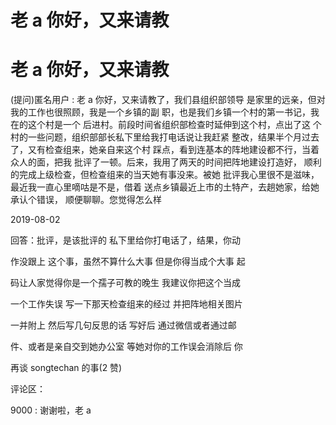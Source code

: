 # 老 a 你好，又来请教

# 老 a 你好，又来请教

(提问)匿名用户 : 老 a 你好，又来请教了，我们县组织部领导 是家里的远亲，但对我的工作也很照顾，我是一个乡镇的副 职，也是我们乡镇一个村的第一书记，我在的这个村是一个 后进村。前段时间省组织部检查时延伸到这个村，点出了这 个村的一些问题，组织部部长私下里给我打电话说让我赶紧 整改，结果半个月过去了，又有检查组来，她亲自来这个村 踩点，看到连基本的阵地建设都不行，当着众人的面，把我 批评了一顿。后来，我用了两天的时间把阵地建设打造好， 顺利的完成上级检查，但检查组来的当天她有事没来。被她 批评我心里很不是滋味，最近我一直心里嘀咕是不是，借着 送点乡镇最近上市的土特产，去趟她家，给她承认个错误， 顺便聊聊。您觉得怎么样

2019-08-02

回答：批评，是该批评的 私下里给你打电话了，结果，你动

作没跟上 这个事，虽然不算什么大事 但是你得当成个大事 起

码让人家觉得你是一个孺子可教的晚生 我建议你把这个当成

一个工作失误 写一下那天检查组来的经过 并把阵地相关图片

一并附上 然后写几句反思的话 写好后 通过微信或者通过邮

件、或者是亲自交到她办公室 等她对你的工作误会消除后 你

再谈 songtechan 的事(2 赞)

评论区：

9000 : 谢谢啦，老 a
